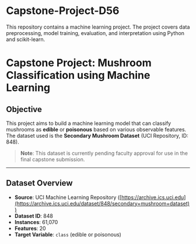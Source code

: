 # Capstone-Project-D56
This repository contains a machine learning project. The project covers data preprocessing, model training, evaluation, and interpretation using Python and scikit-learn.
# Capstone Project: Mushroom Classification using Machine Learning

## Objective
This project aims to build a machine learning model that can classify mushrooms as **edible** or **poisonous** based on various observable features. The dataset used is the **Secondary Mushroom Dataset** (UCI Repository, ID: 848).

> **Note**: This dataset is currently pending faculty approval for use in the final capstone submission.

---

## Dataset Overview
- **Source**: UCI Machine Learning Repository ([https://archive.ics.uci.edu](https://archive.ics.uci.edu/dataset/848/secondary+mushroom+dataset))
- **Dataset ID**: 848
- **Instances**: 61,070
- **Features**: 20 
- **Target Variable**: `class` (edible or poisonous)
